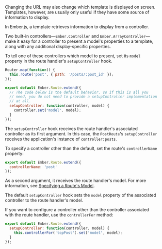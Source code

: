 Changing the URL may also change which template is displayed on
screen. Templates, however, are usually only useful if they have some
source of information to display.

In Ember.js, a template retrieves information to display from a
controller.

Two built-in controllers—`Ember.Controller` and
`Ember.ArrayController`—make it easy for a controller to present a
model's properties to a template, along with any additional
display-specific properties.

To tell one of these controllers which model to present, set its
`model` property in the route handler's `setupController` hook.

```app/router.js
Router.map(function() {
  this.route('post', { path: '/posts/:post_id' });
});
```

```app/routes/post.js
export default Ember.Route.extend({
  // The code below is the default behavior, so if this is all you
  // need, you do not need to provide a setupController implementation
  // at all.
  setupController: function(controller, model) {
    controller.set('model', model);
  }
});
```

The `setupController` hook receives the route handler's associated
controller as its first argument. In this case, the `PostRoute`'s
`setupController` receives the application's instance of
`controller:posts`.

To specify a controller other than the default, set the route's
`controllerName` property:

```app/routes/special-post.js
export default Ember.Route.extend({
  controllerName: 'post'
});
```

As a second argument, it receives the route handler's model. For more
information, see [Specifying a Route's Model](../specifying-a-routes-model/).

The default `setupController` hook sets the `model` property of the
associated controller to the route handler's model.

If you want to configure a controller other than the controller
associated with the route handler, use the `controllerFor` method:

```app/routes/post.js
export default Ember.Route.extend({
  setupController: function(controller, model) {
    this.controllerFor('topPost').set('model', model);
  }
});
```
